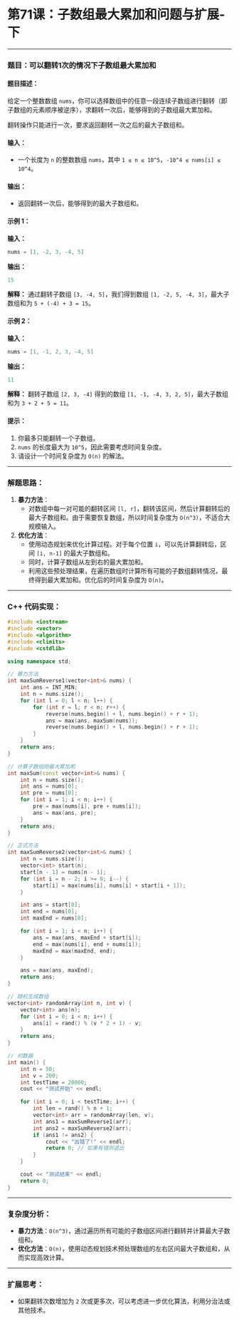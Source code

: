# 第71课：子数组最大累加和问题与扩展-下

------

### 题目：**可以翻转1次的情况下子数组最大累加和**

#### 题目描述：

给定一个整数数组 `nums`，你可以选择数组中的任意一段连续子数组进行翻转（即子数组的元素顺序被逆序），求翻转一次后，能够得到的子数组最大累加和。

翻转操作只能进行一次，要求返回翻转一次之后的最大子数组和。

#### 输入：

- 一个长度为 `n` 的整数数组 `nums`，其中 `1 ≤ n ≤ 10^5`，`-10^4 ≤ nums[i] ≤ 10^4`。

#### 输出：

- 返回翻转一次后，能够得到的最大子数组和。

#### 示例 1：

**输入：**

```cpp
nums = [1, -2, 3, -4, 5]
```

**输出：**

```cpp
15
```

**解释：** 通过翻转子数组 `[3, -4, 5]`，我们得到数组 `[1, -2, 5, -4, 3]`，最大子数组和为 `5 + (-4) + 3 = 15`。

#### 示例 2：

**输入：**

```cpp
nums = [1, -1, 2, 3, -4, 5]
```

**输出：**

```cpp
11
```

**解释：** 翻转子数组 `[2, 3, -4]` 得到的数组 `[1, -1, -4, 3, 2, 5]`，最大子数组和为 `3 + 2 + 5 = 11`。

#### 提示：

1. 你最多只能翻转一个子数组。
2. `nums` 的长度最大为 `10^5`，因此需要考虑时间复杂度。
3. 请设计一个时间复杂度为 `O(n)` 的解法。

------

### 解题思路：

1. **暴力方法**：
   - 对数组中每一对可能的翻转区间 `[l, r]`，翻转该区间，然后计算翻转后的最大子数组和。由于需要恢复数组，所以时间复杂度为 `O(n^3)`，不适合大规模输入。
2. **优化方法**：
   - 使用动态规划来优化计算过程。对于每个位置 `i`，可以先计算翻转后，区间 `[i, n-1]` 的最大子数组和。
   - 同时，计算子数组从左到右的最大累加和。
   - 利用这些预处理结果，在遍历数组时计算所有可能的子数组翻转情况，最终得到最大累加和。优化后的时间复杂度为 `O(n)`。

------

### C++ 代码实现：

```cpp
#include <iostream>
#include <vector>
#include <algorithm>
#include <climits>
#include <cstdlib>

using namespace std;

// 暴力方法
int maxSumReverse1(vector<int>& nums) {
    int ans = INT_MIN;
    int n = nums.size();
    for (int l = 0; l < n; l++) {
        for (int r = l; r < n; r++) {
            reverse(nums.begin() + l, nums.begin() + r + 1);
            ans = max(ans, maxSum(nums));
            reverse(nums.begin() + l, nums.begin() + r + 1);
        }
    }
    return ans;
}

// 计算子数组的最大累加和
int maxSum(const vector<int>& nums) {
    int n = nums.size();
    int ans = nums[0];
    int pre = nums[0];
    for (int i = 1; i < n; i++) {
        pre = max(nums[i], pre + nums[i]);
        ans = max(ans, pre);
    }
    return ans;
}

// 正式方法
int maxSumReverse2(vector<int>& nums) {
    int n = nums.size();
    vector<int> start(n);
    start[n - 1] = nums[n - 1];
    for (int i = n - 2; i >= 0; i--) {
        start[i] = max(nums[i], nums[i] + start[i + 1]);
    }

    int ans = start[0];
    int end = nums[0];
    int maxEnd = nums[0];

    for (int i = 1; i < n; i++) {
        ans = max(ans, maxEnd + start[i]);
        end = max(nums[i], end + nums[i]);
        maxEnd = max(maxEnd, end);
    }

    ans = max(ans, maxEnd);
    return ans;
}

// 随机生成数组
vector<int> randomArray(int n, int v) {
    vector<int> ans(n);
    for (int i = 0; i < n; i++) {
        ans[i] = rand() % (v * 2 + 1) - v;
    }
    return ans;
}

// 对数器
int main() {
    int n = 50;
    int v = 200;
    int testTime = 20000;
    cout << "测试开始" << endl;

    for (int i = 0; i < testTime; i++) {
        int len = rand() % n + 1;
        vector<int> arr = randomArray(len, v);
        int ans1 = maxSumReverse1(arr);
        int ans2 = maxSumReverse2(arr);
        if (ans1 != ans2) {
            cout << "出错了!" << endl;
            return 0; // 如果有错则退出
        }
    }

    cout << "测试结束" << endl;
    return 0;
}
```

------

### 复杂度分析：

- **暴力方法**：`O(n^3)`，通过遍历所有可能的子数组区间进行翻转并计算最大子数组和。
- **优化方法**：`O(n)`，使用动态规划技术预处理数组的左右区间最大子数组和，从而实现高效计算。

------

### 扩展思考：

- 如果翻转次数增加为 `2` 次或更多次，可以考虑进一步优化算法，利用分治法或其他技术。